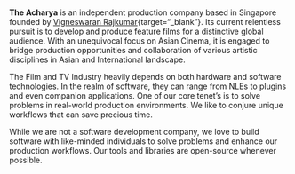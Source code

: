 #

**The Acharya** is an independent production company based in Singapore founded by [Vigneswaran Rajkumar](https://vigneswaranrajkumar.com/){target=“_blank”}. Its current relentless pursuit is to develop and produce feature films for a distinctive global audience. With an unequivocal focus on Asian Cinema, it is engaged to bridge production opportunities and collaboration of various artistic disciplines in Asian and International landscape.

The Film and TV Industry heavily depends on both hardware and software technologies. In the realm of software, they can range from NLEs to plugins and even companion applications. One of our core tenet’s is to solve problems in real-world production environments. We like to conjure unique workflows that can save precious time.

While we are not a software development company, we love to build software with like-minded individuals to solve problems and enhance our production workflows. Our tools and libraries are open-source whenever possible.